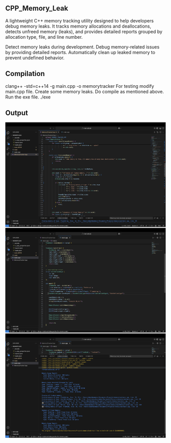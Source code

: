 ## CPP_Memory_Leak      
A lightweight C++ memory tracking utility designed to help developers debug memory leaks. It tracks memory allocations and deallocations, detects unfreed memory (leaks), and provides detailed reports grouped by allocation type, file, and line number.

Detect memory leaks during development.
Debug memory-related issues by providing detailed reports.
Automatically clean up leaked memory to prevent undefined behavior.     

## Compilation
clang++ -std=c++14 -g main.cpp -o memorytracker
For testing modify main.cpp file. Create some memory leaks. Do compile as mentioned above. Run the exe file.
./exe

 ## Output
![Screenshot (2)](https://github.com/karma659/CppMemory_Leak/blob/main/uploads/1.png)
![Screenshot (1)](https://github.com/karma659/CppMemory_Leak/blob/main/uploads/3.png)
![Screenshot (3)](https://github.com/karma659/CppMemory_Leak/blob/main/uploads/2.png)
